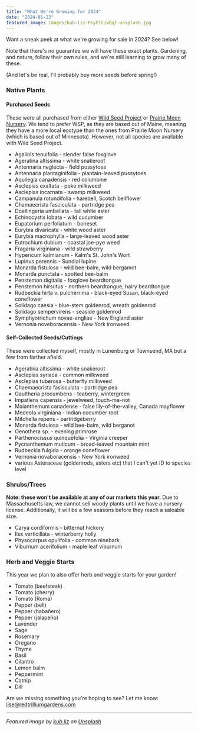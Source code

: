 ```yaml
---
title: "What We're Growing for 2024"
date: "2024-01-23"
featured_image: images/kub-liz-FsyFICiwQqI-unsplash.jpg
---
```


Want a sneak peek at what we're growing for sale in 2024? See below! 

Note that there's no guarantee we will have these exact plants. Gardening, and nature, follow their own rules, and we're still learning to grow many of these. 

(And let's be real, I'll probably buy more seeds before spring!)

### Native Plants

#### Purchased Seeds

These were all purchased from either [Wild Seed Project](https://wildseedproject.net/) or [Prairie Moon Nursery](https://www.prairiemoon.com/). We tend to prefer WSP, as they are based out of Maine, meaning they have a more local ecotype than the ones from Prairie Moon Nursery (which is based out of Minnesota). However, not all species are available with Wild Seed Project.

- Agalinis tenuifolia - slender false foxglove
- Ageratina altissima - white snakeroot
- Antennaria neglecta - field pussytoes
- Antennaria plantaginifolia - plantain-leaved pussytoes
- Aquilegia canadensis - red columbine
- Asclepias exaltata - poke milkweed
- Asclepias incarnata - swamp milkweed
- Campanula rotundifolia - harebell, Scotch bellflower
- Chamaecrista fasciculata - partridge pea
- Doellingeria umbellata - tall white aster
- Echinocystis lobata - wild cucumber
- Eupatorium perfoliatum - boneset
- Eurybia divaricata - white wood aster 
- Eurybia macrophylla - large-leaved wood aster
- Eutrochium dubium - coastal joe-pye weed
- Fragaria virginiana - wild strawberry
- Hypericum kalmianum - Kalm's St. John's Wort
- Lupinus perennis - Sundial lupine
- Monarda fistulosa - wild bee-balm, wild bergamot
- Monarda punctata - spotted bee-balm
- Penstemon digitalis - foxglove beardtongue
- Penstemon hirsutus - northern beardtongue, hairy beardtongue
- Rudbeckia hirta v. pulcherrima - black-eyed Susan, black-eyed coneflower
- Solidago caesia - blue-stem goldenrod, wreath goldenrod
- Solidago sempervirens - seaside goldenrod
- Symphyotrichum novae-angliae - New England aster
- Vernonia noveboracensis - New York ironweed

#### Self-Collected Seeds/Cuttings

These were collected myself, mostly in Lunenburg or Townsend, MA but a few from farther afield. 

- Ageratina altissima - white snakeroot
- Asclepias syriaca - common milkweed
- Asclepias tuberosa - butterfly milkweed
- Chaemaecrista fasisculata - partridge pea
- Gaultheria procumbens - teaberry, wintergreen
- Impatiens capensis - jewelweed, touch-me-not
- Maianthemum canadense - false lily-of-the-valley, Canada mayflower
- Medeola virginiana - Indian cucumber root
- Mitchella repens - partridgeberry
- Monarda fistulosa - wild bee-balm, wild berganot
- Oenothera sp. - evening primrose
- Parthenocissus quinquefolia - Virginia creeper
- Pycnanthemum muticum - broad-leaved mountain mint
- Rudbeckia fulgida - orange coneflower
- Vernonia novaboracensis - New York ironweed
- various Asteraceae (goldenrods, asters etc) that I can't yet ID to species level

### Shrubs/Trees

**Note: these won't be available at any of our markets this year.** Due to Massachusetts law, we cannot sell woody plants until we have a nursery license. Additionally, it will be a few seasons before they reach a saleable size. 

- Carya cordiformis - bitternut hickory
- Ilex verticillata - winterberry holly
- Physocarpus opulifolia - common ninebark
- Viburnum acerifolium - maple leaf viburnum

### Herb and Veggie Starts

This year we plan to also offer herb and veggie starts for your garden!

- Tomato (beefsteak)
- Tomato (cherry)
- Tomato (Roma)
- Pepper (bell)
- Pepper (habañero)
- Pepper (jalapeño)
- Lavender
- Sage
- Rosemary
- Oregano
- Thyme
- Basil
- Cilantro
- Lemon balm
- Peppermint
- Catnip
- Dill

Are we missing something you're hoping to see? Let me know: lise@redtrilliumgardens.com

___

*Featured image by <a href="https://unsplash.com/@kubliz?utm_content=creditCopyText&utm_medium=referral&utm_source=unsplash">kub liz</a> on <a href="https://unsplash.com/photos/the-word-snow-written-in-the-snow-FsyFICiwQqI?utm_content=creditCopyText&utm_medium=referral&utm_source=unsplash">Unsplash</a>*
  